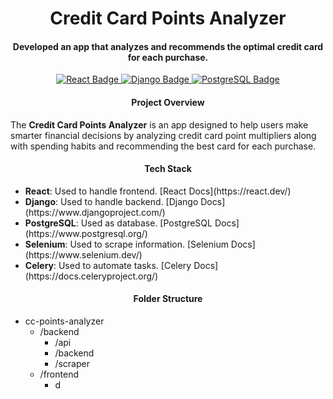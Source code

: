 <h1 align="center">
   Credit Card Points Analyzer
</h1>

<h4 align="center">
   Developed an app that analyzes and recommends the optimal credit card for each purchase.
</h4>

<p align="center">
   <a href="https://react.dev/">
      <img src="https://img.shields.io/badge/v19.0.0-_?logo=react&logoColor=%2361DAFB&label=React&color=%2361DAFB"
           alt="React Badge">
   </a>
   <a href="https://www.djangoproject.com/">
      <img src="https://img.shields.io/badge/v5.1.3-_?logo=django&logoColor=%23092E20&label=Django&color=%23092E20"
           alt="Django Badge">
   </a>
   <a href="https://www.postgresql.org/">
      <img src="https://img.shields.io/badge/v17.2-_?logo=postgresql&logoColor=%234169E1&label=PostgreSQL&color=%234169E1"
           alt="PostgreSQL Badge">
   </a>
</p>

<div id="project-overview">
   <h4 align="center">
      Project Overview
   </h4>

   <p>
      The <b>Credit Card Points Analyzer</b> is an app designed to help users make smarter financial decisions by analyzing credit card point multipliers along with spending habits and recommending the best card for each purchase.
   </p>
</div>

<div id="tech-stack">
   <h4 align="center">
      Tech Stack
   </h4>

   <ul>
      <li><b>React</b>: Used to handle frontend. [React Docs](https://react.dev/)</li>
      <li><b>Django</b>: Used to handle backend. [Django Docs](https://www.djangoproject.com/)</li>
      <li><b>PostgreSQL</b>: Used as database. [PostgreSQL Docs](https://www.postgresql.org/)</li>
      <li><b>Selenium</b>: Used to scrape information. [Selenium Docs](https://www.selenium.dev/)</li>
      <li><b>Celery</b>: Used to automate tasks. [Celery Docs](https://docs.celeryproject.org/)</li>
   </ul>
</div>

<div id="folder-structure">
   <h4 align="center">
      Folder Structure
   </h4>

   <ul>
      <li>cc-points-analyzer
         <ul>
            <li>
               /backend
               <ul>
                  <li>/api</li>
                  <li>/backend</li>
                  <li>/scraper</li>
               </ul>
            </li>
            <li>
               /frontend
               <ul>
                  <li>d</li>
               </ul>
            </li>
         </ul>
      </li>
   </ul>
</div>
